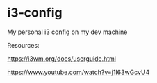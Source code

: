 # i3-config
My personal i3 config on my dev machine

Resources:

https://i3wm.org/docs/userguide.html

https://www.youtube.com/watch?v=j1I63wGcvU4



